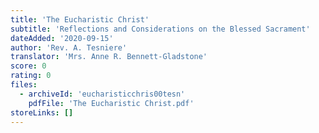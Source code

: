```yaml
---
title: 'The Eucharistic Christ'
subtitle: 'Reflections and Considerations on the Blessed Sacrament'
dateAdded: '2020-09-15'
author: 'Rev. A. Tesniere'
translator: 'Mrs. Anne R. Bennett-Gladstone'
score: 0
rating: 0
files:
  - archiveId: 'eucharisticchris00tesn'
    pdfFile: 'The Eucharistic Christ.pdf'
storeLinks: []
---
```


